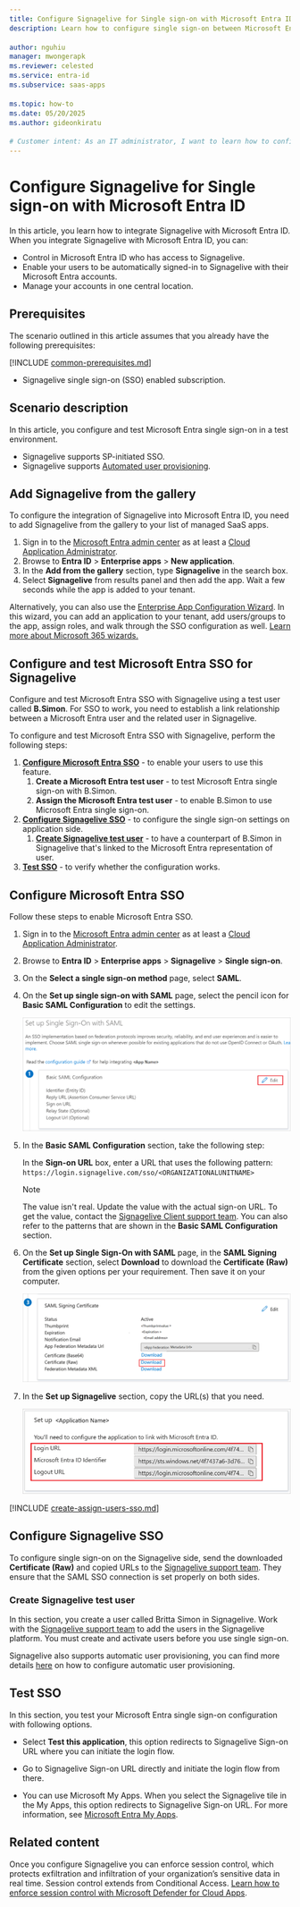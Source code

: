 ```yaml
---
title: Configure Signagelive for Single sign-on with Microsoft Entra ID
description: Learn how to configure single sign-on between Microsoft Entra ID and Signagelive.

author: nguhiu
manager: mwongerapk
ms.reviewer: celested
ms.service: entra-id
ms.subservice: saas-apps

ms.topic: how-to
ms.date: 05/20/2025
ms.author: gideonkiratu

# Customer intent: As an IT administrator, I want to learn how to configure single sign-on between Microsoft Entra ID and Signagelive so that I can control who has access to Signagelive, enable automatic sign-in with Microsoft Entra accounts, and manage my accounts in one central location.
---
```

# Configure Signagelive for Single sign-on with Microsoft Entra ID

In this article,  you learn how to integrate Signagelive with Microsoft Entra ID. When you integrate Signagelive with Microsoft Entra ID, you can:

* Control in Microsoft Entra ID who has access to Signagelive.
* Enable your users to be automatically signed-in to Signagelive with their Microsoft Entra accounts.
* Manage your accounts in one central location.

## Prerequisites
The scenario outlined in this article assumes that you already have the following prerequisites:

[!INCLUDE [common-prerequisites.md](~/identity/saas-apps/includes/common-prerequisites.md)]
* Signagelive single sign-on (SSO) enabled subscription.

## Scenario description

In this article,  you configure and test Microsoft Entra single sign-on in a test environment.

* Signagelive supports SP-initiated SSO.
* Signagelive supports [Automated user provisioning](signagelive-provisioning-tutorial.md).

## Add Signagelive from the gallery

To configure the integration of Signagelive into Microsoft Entra ID, you need to add Signagelive from the gallery to your list of managed SaaS apps.

1. Sign in to the [Microsoft Entra admin center](https://entra.microsoft.com) as at least a [Cloud Application Administrator](~/identity/role-based-access-control/permissions-reference.md#cloud-application-administrator).
1. Browse to **Entra ID** > **Enterprise apps** > **New application**.
1. In the **Add from the gallery** section, type **Signagelive** in the search box.
1. Select **Signagelive** from results panel and then add the app. Wait a few seconds while the app is added to your tenant.

 Alternatively, you can also use the [Enterprise App Configuration Wizard](https://portal.office.com/AdminPortal/home?Q=Docs#/azureadappintegration). In this wizard, you can add an application to your tenant, add users/groups to the app, assign roles, and walk through the SSO configuration as well. [Learn more about Microsoft 365 wizards.](/microsoft-365/admin/misc/azure-ad-setup-guides)

<a name='configure-and-test-azure-ad-sso-for-signagelive'></a>

## Configure and test Microsoft Entra SSO for Signagelive

Configure and test Microsoft Entra SSO with Signagelive using a test user called **B.Simon**. For SSO to work, you need to establish a link relationship between a Microsoft Entra user and the related user in Signagelive.

To configure and test Microsoft Entra SSO with Signagelive, perform the following steps:

1. **[Configure Microsoft Entra SSO](#configure-azure-ad-sso)** - to enable your users to use this feature.
    1. **Create a Microsoft Entra test user** - to test Microsoft Entra single sign-on with B.Simon.
    1. **Assign the Microsoft Entra test user** - to enable B.Simon to use Microsoft Entra single sign-on.
1. **[Configure Signagelive SSO](#configure-signagelive-sso)** - to configure the single sign-on settings on application side.
    1. **[Create Signagelive test user](#create-signagelive-test-user)** - to have a counterpart of B.Simon in Signagelive that's linked to the Microsoft Entra representation of user.
1. **[Test SSO](#test-sso)** - to verify whether the configuration works.

<a name='configure-azure-ad-sso'></a>

## Configure Microsoft Entra SSO

Follow these steps to enable Microsoft Entra SSO.

1. Sign in to the [Microsoft Entra admin center](https://entra.microsoft.com) as at least a [Cloud Application Administrator](~/identity/role-based-access-control/permissions-reference.md#cloud-application-administrator).
1. Browse to **Entra ID** > **Enterprise apps** > **Signagelive** > **Single sign-on**.
1. On the **Select a single sign-on method** page, select **SAML**.
1. On the **Set up single sign-on with SAML** page, select the pencil icon for **Basic SAML Configuration** to edit the settings.

   ![Edit Basic SAML Configuration](common/edit-urls.png)

4. In the **Basic SAML Configuration** section, take the following step:

    In the **Sign-on URL** box, enter a URL that uses the following pattern:
    `https://login.signagelive.com/sso/<ORGANIZATIONALUNITNAME>`

	> [!NOTE]
	> The value isn't real. Update the value with the actual sign-on URL. To get the value, contact the [Signagelive Client support team](mailto:support@signagelive.com). You can also refer to the patterns that are shown in the **Basic SAML Configuration** section.

1. On the **Set up Single Sign-On with SAML** page, in the **SAML Signing Certificate** section, select **Download** to download the **Certificate (Raw)** from the given options per your requirement. Then save it on your computer.

	![The Certificate download link](common/certificateraw.png)

6. In the **Set up Signagelive** section, copy the URL(s) that you need.

	![Copy configuration URLs](common/copy-configuration-urls.png)

<a name='create-an-azure-ad-test-user'></a>

[!INCLUDE [create-assign-users-sso.md](~/identity/saas-apps/includes/create-assign-users-sso.md)]

## Configure Signagelive SSO

To configure single sign-on on the Signagelive side, send the downloaded **Certificate (Raw)** and copied URLs to the [Signagelive support team](mailto:support@signagelive.com). They ensure that the SAML SSO connection is set properly on both sides.

### Create Signagelive test user

In this section, you create a user called Britta Simon in Signagelive. Work with the [Signagelive support team](mailto:support@signagelive.com) to add the users in the Signagelive platform. You must create and activate users before you use single sign-on.

Signagelive also supports automatic user provisioning, you can find more details [here](./signagelive-provisioning-tutorial.md) on how to configure automatic user provisioning.

## Test SSO

In this section, you test your Microsoft Entra single sign-on configuration with following options. 

* Select **Test this application**, this option redirects to Signagelive Sign-on URL where you can initiate the login flow. 

* Go to Signagelive Sign-on URL directly and initiate the login flow from there.

* You can use Microsoft My Apps. When you select the Signagelive tile in the My Apps, this option redirects to Signagelive Sign-on URL. For more information, see [Microsoft Entra My Apps](/azure/active-directory/manage-apps/end-user-experiences#azure-ad-my-apps).

## Related content

Once you configure Signagelive you can enforce session control, which protects exfiltration and infiltration of your organization’s sensitive data in real time. Session control extends from Conditional Access. [Learn how to enforce session control with Microsoft Defender for Cloud Apps](/cloud-app-security/proxy-deployment-aad).

